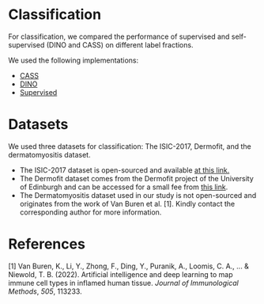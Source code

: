 # Classification

For classification, we compared the performance of supervised and self-supervised (DINO and CASS) on different label fractions.

We used the following implementations:

-  [ CASS ](https://github.com/pranavsinghps1/CASS)
- [ DINO ](https://github.com/lucidrains/vit-pytorch)
- [ Supervised ](https://github.com/pranavsinghps1/DEDL/tree/main/Classification)

# Datasets

We used three datasets for classification: The ISIC-2017, Dermofit, and the dermatomyositis dataset.
- The ISIC-2017 dataset is open-sourced and available [at this link.](https://challenge.isic-archive.com/data/#2017)
- The Dermofit dataset comes from the Dermofit project of the University of Edinburgh and can be accessed for a small fee from [this link](https://homepages.inf.ed.ac.uk/rbf/DERMOFIT/datasets.htm).
- The Dermatomyositis dataset used in our study is not open-sourced and originates from the work of Van Buren et al. [1]. Kindly contact the corresponding author for more information.

# References

[1] Van Buren, K., Li, Y., Zhong, F., Ding, Y., Puranik, A., Loomis, C. A., ... & Niewold, T. B. (2022). Artificial intelligence and deep learning to map immune cell types in inflamed human tissue. _Journal of Immunological Methods_, _505_, 113233.